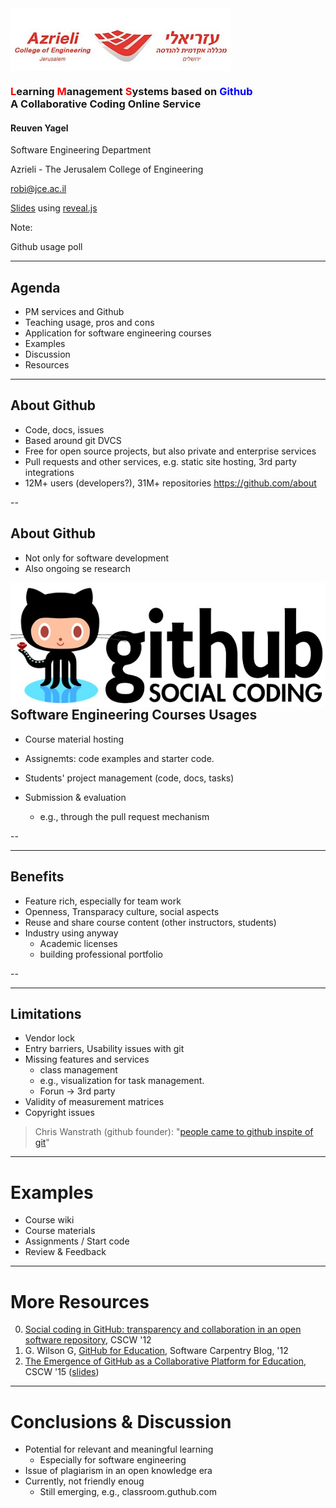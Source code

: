 <img style="height: 20%; border: none;  background: none; horizontal-align: middle" align="middle" src="./img/azrieli-logo.jpg"/>

### <font color="red">L</font>earning <font color="red">M</font>anagement <font color="red">S</font>ystems based on <font color="blue">Github</font><br/>A Collaborative Coding Online Service

#### Reuven Yagel

Software Engineering Department

Azrieli - The Jerusalem College of Engineering

[robi@jce.ac.il](mailto://robi@jce.ac.il)

[Slides](https://github.com/robi-y/presentations) using [reveal.js](https://github.com/hakimel/reveal.js)

Note:

Github usage poll

---

## Agenda

- PM services and Github <!-- .element: class="fragment" data-fragment-index="1" -->
- Teaching usage, pros and cons <!-- .element: class="fragment" data-fragment-index="2" -->
- Application for software engineering courses <!-- .element: class="fragment" data-fragment-index="3" -->
- Examples <!-- .element: class="fragment" data-fragment-index="4" -->
- Discussion <!-- .element: class="fragment" data-fragment-index="5" -->
- Resources <!-- .element: class="fragment" data-fragment-index="6" -->

---

## About Github


- Code, docs, issues
- Based around git DVCS
- Free for open source projects, but also private and enterprise services
- Pull requests and other services, e.g. static site hosting, 3rd party integrations
- 12M+ users (developers?), 31M+ repositories https://github.com/about

--

## About Github
    
- Not only for software development 
- Also ongoing se research

<img style="border: none;  background: none; float:left"  src="./img/github-logo.jpg" />

---

## Software Engineering Courses Usages

- Course material hosting
- Assignemts: code examples and starter code.
- Students' project management (code, docs, tasks)

- Submission & evaluation 
  - e.g., through the pull request mechanism

--

---

## Benefits

- Feature rich, especially for team work
- Openness, Transparacy culture, social aspects <!-- .element: class="fragment highlight-red" -->
- Reuse and share course content (other instructors, students)
- Industry using anyway
  - Academic licenses
  - building professional portfolio 
  
--  

<div>
<github-badge user="dhh" badge="octo"></github-badge> <!-- .element: class="div" -->
</div>


---
 
 ## Limitations
 
- Vendor lock
- Entry barriers, Usability issues with git
- Missing features and services
  - class management
  - e.g., visualization for task management.
  - Forun
  -> 3rd party
- Validity of measurement matrices
- Copyright issues

> Chris Wanstrath (github founder): "[people came to github inspite of git](https://www.youtube.com/watch?v=6-FqUO_RzUo)"

---

# Examples

- Course wiki
- Course materials
- Assignments / Start code
- Review & Feedback

---

# More Resources

0. [Social coding in GitHub: transparency and collaboration in an open software repository](http://dl.acm.org/citation.cfm?id=2145396), CSCW '12
0. G. Wilson G, [GitHub for Education](http://software-carpentry.org/blog/2012/04/github-for-education.html), Software Carpentry Blog, '12
0. [The Emergence of GitHub as a Collaborative Platform for Education](http://dl.acm.org/citation.cfm?id=2675284), CSCW '15 ([slides](https://speakerdeck.com/alexeyza/the-emergence-of-github-as-a-collaborative-platform-for-education))

---

# Conclusions & Discussion

- Potential for relevant and meaningful learning
  - Especially for software engineering
- Issue of plagiarism in an open knowledge era
- Currently, not friendly enoug
  - Still emerging, e.g., classroom.guthub.com
  
